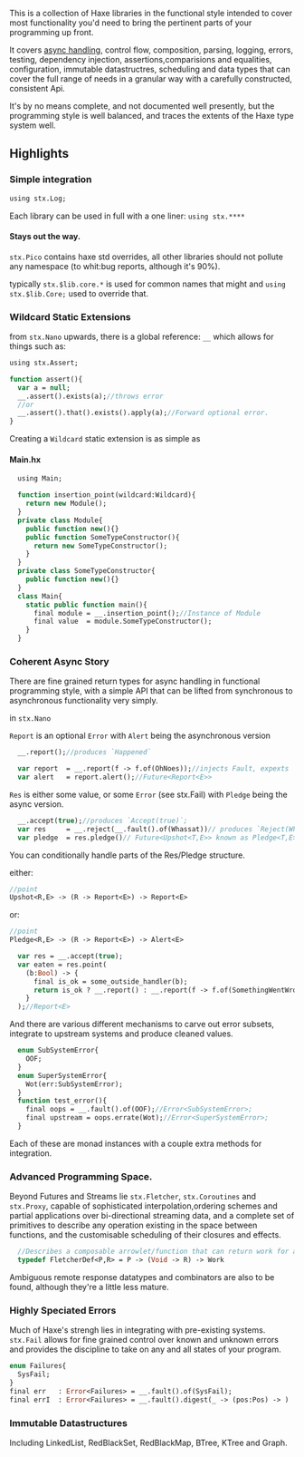 This is a collection of Haxe libraries in the functional style intended to cover most functionality you'd need to bring the pertinent parts of your programming up front.

It covers [async handling](github.com/ohmrun/fletcher/), control flow, composition, parsing, logging, errors, testing, dependency injection, assertions,comparisions and equalities, configuration, immutable datastructres, scheduling and data types that can cover the full range of needs in a granular way with a carefully constructed, consistent Api.

It's by no means complete, and not documented well presently, but the programming style is well balanced, and traces the extents of the Haxe type system well.

## Highlights

### Simple integration

```haxe
using stx.Log;
```

Each library can be used in full with a one liner: `using stx.****` 

#### Stays out the way.

`stx.Pico` contains haxe std overrides, all other libraries should not pollute any namespace (to whit:bug reports, although it's 90%).

typically `stx.$lib.core.*` is used for common names that might and `using stx.$lib.Core;` used to override that.

### Wildcard Static Extensions

from `stx.Nano` upwards, there is a global reference: `__` which allows for things such as:

```haxe
using stx.Assert;

function assert(){
  var a = null;
  __.assert().exists(a);//throws error
  //or
  __.assert().that().exists().apply(a);//Forward optional error.
}
```

Creating a `Wildcard` static extension is as simple as

#### Main.hx
```haxe
  using Main;

  function insertion_point(wildcard:Wildcard){
    return new Module();
  }
  private class Module{
    public function new(){}
    public function SomeTypeConstructor(){
      return new SomeTypeConstructor();
    }
  }
  private class SomeTypeConstructor{
    public function new(){}
  }
  class Main{
    static public function main(){
      final module = __.insertion_point();//Instance of Module
      final value  = module.SomeTypeConstructor();
    }
  }
```
### Coherent Async Story

There are fine grained return types for async handling in functional programming style, with a simple API that can 
be lifted from synchronous to asynchronous functionality very simply.

in `stx.Nano`

`Report` is an optional `Error` with `Alert` being the asynchronous version  

```haxe
  __.report();//produces `Happened`

  var report  = __.report(f -> f.of(OhNoes));//injects Fault, expexts `Reported<Error<E>>`
  var alert   = report.alert();//Future<Report<E>>
```
`Res` is either some value, or some `Error` (see stx.Fail) with `Pledge` being the async version.


```haxe
  __.accept(true);//produces `Accept(true)`;
  var res     = __.reject(__.fault().of(Whassat))// produces `Reject(Whassat)`;
  var pledge  = res.pledge()// Future<Upshot<T,E>> known as Pledge<T,E>
```

You can conditionally handle parts of the Res/Pledge structure.

either:  
```haxe
//point
Upshot<R,E> -> (R -> Report<E>) -> Report<E>
```
or:   
```haxe
//point  
Pledge<R,E> -> (R -> Report<E>) -> Alert<E>
```

```haxe
  var res = __.accept(true);
  var eaten = res.point(
    (b:Bool) -> {
      final is_ok = some_outside_handler(b);
      return is_ok ? __.report() : __.report(f -> f.of(SomethingWentWrong));
    }
  );//Report<E>
```

And there are various different mechanisms to carve out error subsets, integrate to upstream systems and produce cleaned values.

```haxe
  enum SubSystemError{
    OOF;
  }
  enum SuperSystemError{
    Wot(err:SubSystemError);
  }
  function test_error(){
    final oops = __.fault().of(OOF);//Error<SubSystemError>;
    final upstream = oops.errate(Wot);//Error<SuperSystemError>;
  }
```
Each of these are monad instances with a couple extra methods for integration.

### Advanced Programming Space.     
    
Beyond Futures and Streams lie `stx.Fletcher`, `stx.Coroutines` and `stx.Proxy`, capable of sophisticated interpolation,ordering schemes and partial applications over bi-directional streaming data, and a complete set of primitives to describe any operation existing in the space between functions, and the customisable scheduling of their closures and effects.

```haxe
  //Describes a composable arrowlet/function that can return work for a scheduler to perform.
  typedef FletcherDef<P,R> = P -> (Void -> R) -> Work
```

Ambiguous remote response datatypes and combinators are also to be found, although they're a little less mature.

### Highly Speciated Errors

Much of Haxe's strengh lies in integrating with pre-existing systems. `stx.Fail` allows for fine grained control over known and unknown errors and provides the discipline to take on any and all states of your program.

```haxe
enum Failures{
  SysFail;
}
final err   : Error<Failures> = __.fault().of(SysFail);
final errI  : Error<Failures> = __.fault().digest(_ -> (pos:Pos) -> )

```
### Immutable Datastructures

Including LinkedList, RedBlackSet, RedBlackMap, BTree, KTree and Graph.
